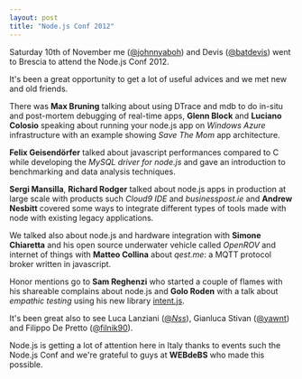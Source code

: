 ```yaml
---
layout: post
title: "Node.js Conf 2012"
---
```


Saturday 10th of November me ([@johnnyaboh](http://twitter.com/johnnyaboh)) and Devis ([@batdevis](http://twitter.com/batdevis)) went to Brescia to attend the Node.js Conf 2012.

It's been a great opportunity to get a lot of useful advices and we met new and old friends.

There was **Max Bruning** talking about using DTrace and mdb to do in-situ and post-mortem debugging of real-time apps, **Glenn Block** and **Luciano Colosio** speaking about running your node.js app on *Windows Azure* infrastructure with an example showing *Save The Mom* app architecture.

**Felix Geisendörfer** talked about javascript performances compared to C while developing the *MySQL driver for node.js* and gave an introduction to benchmarking and data analysis techniques.

**Sergi Mansilla**, **Richard Rodger** talked about node.js apps in production at large scale with products such *Cloud9 IDE* and *businesspost.ie* and **Andrew Nesbitt** covered some ways to integrate different types of tools made with node with existing legacy applications.

We talked also about node.js and hardware integration with **Simone Chiaretta** and his open source underwater vehicle called *OpenROV* and internet of things with **Matteo Collina** about *qest.me*: a MQTT protocol broker written in javascript.

Honor mentions go to **Sam Reghenzi** who started a couple of flames with his shareable complains about node.js and **Golo Roden** with a talk about *empathic testing* using his new library [intent.js](http://github.com/goloroden/intent.js).

It's been great also to see Luca Lanziani ([@_Nss_](http://twitter.com/_Nss_)), Gianluca Stivan ([@yawnt](http://twitter.com/yawnt)) and Filippo De Pretto ([@filnik90](http://twitter.com/filnik90)).

Node.js is getting a lot of attention here in Italy thanks to events such the Node.js Conf and we're grateful to guys at **WEBdeBS** who made this possible.
